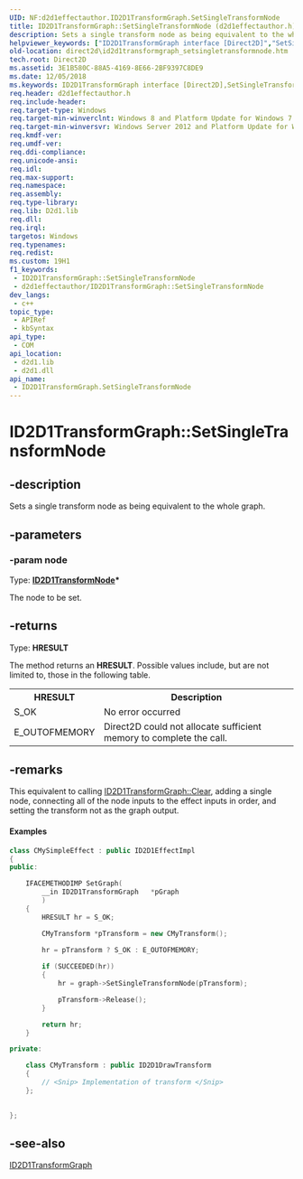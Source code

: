 ```yaml
---
UID: NF:d2d1effectauthor.ID2D1TransformGraph.SetSingleTransformNode
title: ID2D1TransformGraph::SetSingleTransformNode (d2d1effectauthor.h)
description: Sets a single transform node as being equivalent to the whole graph.
helpviewer_keywords: ["ID2D1TransformGraph interface [Direct2D]","SetSingleTransformNode method","ID2D1TransformGraph.SetSingleTransformNode","ID2D1TransformGraph::SetSingleTransformNode","SetSingleTransformNode","SetSingleTransformNode method [Direct2D]","SetSingleTransformNode method [Direct2D]","ID2D1TransformGraph interface","d2d1effectauthor/ID2D1TransformGraph::SetSingleTransformNode","direct2d.id2d1transformgraph_setsingletransformnode"]
old-location: direct2d\id2d1transformgraph_setsingletransformnode.htm
tech.root: Direct2D
ms.assetid: 3E1B580C-88A5-4169-8E66-2BF9397C8DE9
ms.date: 12/05/2018
ms.keywords: ID2D1TransformGraph interface [Direct2D],SetSingleTransformNode method, ID2D1TransformGraph.SetSingleTransformNode, ID2D1TransformGraph::SetSingleTransformNode, SetSingleTransformNode, SetSingleTransformNode method [Direct2D], SetSingleTransformNode method [Direct2D],ID2D1TransformGraph interface, d2d1effectauthor/ID2D1TransformGraph::SetSingleTransformNode, direct2d.id2d1transformgraph_setsingletransformnode
req.header: d2d1effectauthor.h
req.include-header: 
req.target-type: Windows
req.target-min-winverclnt: Windows 8 and Platform Update for Windows 7 [desktop apps \| UWP apps]
req.target-min-winversvr: Windows Server 2012 and Platform Update for Windows Server 2008 R2 [desktop apps \| UWP apps]
req.kmdf-ver: 
req.umdf-ver: 
req.ddi-compliance: 
req.unicode-ansi: 
req.idl: 
req.max-support: 
req.namespace: 
req.assembly: 
req.type-library: 
req.lib: D2d1.lib
req.dll: 
req.irql: 
targetos: Windows
req.typenames: 
req.redist: 
ms.custom: 19H1
f1_keywords:
 - ID2D1TransformGraph::SetSingleTransformNode
 - d2d1effectauthor/ID2D1TransformGraph::SetSingleTransformNode
dev_langs:
 - c++
topic_type:
 - APIRef
 - kbSyntax
api_type:
 - COM
api_location:
 - d2d1.lib
 - d2d1.dll
api_name:
 - ID2D1TransformGraph.SetSingleTransformNode
---
```


# ID2D1TransformGraph::SetSingleTransformNode


## -description

Sets a single transform node as being equivalent to the whole graph.

## -parameters

### -param node

Type: <b><a href="https://docs.microsoft.com/windows/desktop/api/d2d1effectauthor/nn-d2d1effectauthor-id2d1transformnode">ID2D1TransformNode</a>*</b>

The node to be set.

## -returns

Type: <b>HRESULT</b>

The method returns an <b>HRESULT</b>. Possible values include, but are not limited to, those in the following table.

<table>
<tr>
<th>HRESULT</th>
<th>Description</th>
</tr>
<tr>
<td>S_OK</td>
<td>No error occurred</td>
</tr>
<tr>
<td>E_OUTOFMEMORY</td>
<td>Direct2D could not allocate sufficient memory to complete the call.</td>
</tr>
</table>

## -remarks

This equivalent to calling <a href="https://docs.microsoft.com/windows/desktop/api/d2d1effectauthor/nf-d2d1effectauthor-id2d1transformgraph-clear">ID2D1TransformGraph::Clear</a>, adding a single node, connecting all of the node inputs to the effect inputs in order, and setting the transform not as the graph output.


#### Examples


```cpp
class CMySimpleEffect : public ID2D1EffectImpl
{
public:

    IFACEMETHODIMP SetGraph(
        __in ID2D1TransformGraph   *pGraph
        )
    {
        HRESULT hr = S_OK;

        CMyTransform *pTransform = new CMyTransform();
  
        hr = pTransform ? S_OK : E_OUTOFMEMORY;

        if (SUCCEEDED(hr))
        {
            hr = graph->SetSingleTransformNode(pTransform);

            pTransform->Release();
        }

        return hr;
    }

private:

    class CMyTransform : public ID2D1DrawTransform
    {
        // <Snip> Implementation of transform </Snip> 
    };

    
};

```

## -see-also

<a href="https://docs.microsoft.com/windows/desktop/api/d2d1effectauthor/nn-d2d1effectauthor-id2d1transformgraph">ID2D1TransformGraph</a>

